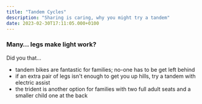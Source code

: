 ```yaml
---
title: "Tandem Cycles"
description: "Sharing is caring, why you might try a tandem"
date: 2023-02-30T17:11:05.000+0100
---
```


### Many&hellip; legs make light work?

Did you that…

- tandem bikes are fantastic for families; no-one has to be get left behind
- if an extra pair of legs isn't enough to get you up hills, try a tandem with electric assist
- the trident is another option for families with two full adult seats and a smaller child one at the back
